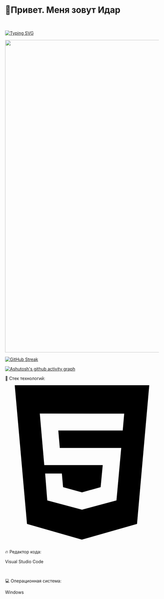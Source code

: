 <div display: flex; flex-direction:row;>
  <h1>👋Привет. Меня зовут Идар</h1>

  <br>

  [![Typing SVG](https://readme-typing-svg.herokuapp.com?color=%2336BCF7&lines=Я+frontend+разработчик&size=35)](https://git.io/typing-svg)

  <div id="header" align="right">
    <img src="https://media.giphy.com/media/v1.Y2lkPTc5MGI3NjExam9kZjc2c2x5MWdsNWw0eWI5YjZrZTE3dzY0ZzNoZDR1MW1vcHZrYSZlcD12MV9pbnRlcm5hbF9naWZfYnlfaWQmY3Q9Zw/KOcI8b194P8aI/giphy.gif" width="1020"/>
  </div>
</div>

<a href="https://git.io/streak-stats"><img src="https://streak-stats.demolab.com?user=whynot3978&theme=tokyonight&locale=ru&date_format=j%20M%5B%20Y%5D&exclude_days=Sun%2CMon&card_width=1000&excludeDaysLabel=EB5454" alt="GitHub Streak" /></a>

[![Ashutosh's github activity graph](https://github-readme-activity-graph.vercel.app/graph?username=whynot3978&theme=tokyo-night&custom_title=Статистика+написания+коммитов)](https://github.com/whynot3978/github-readme-activity-graph)

<p>💬 Стек технологий: </p>
<div>
  <svg role="img" viewBox="0 0 24 24" xmlns="http://www.w3.org/2000/svg"><title>HTML5</title><path d="M1.5 0h21l-1.91 21.563L11.977 24l-8.564-2.438L1.5 0zm7.031 9.75l-.232-2.718 10.059.003.23-2.622L5.412 4.41l.698 8.01h9.126l-.326 3.426-2.91.804-2.955-.81-.188-2.11H6.248l.33 4.171L12 19.351l5.379-1.443.744-8.157H8.531z"/></svg>
</div>
<br>
<p>🔥 Редактор кода: </p>
<p>Visual Studio Code</p>
<br>
<p>💻 Операционная система: </p>
<p>Windows</p>

